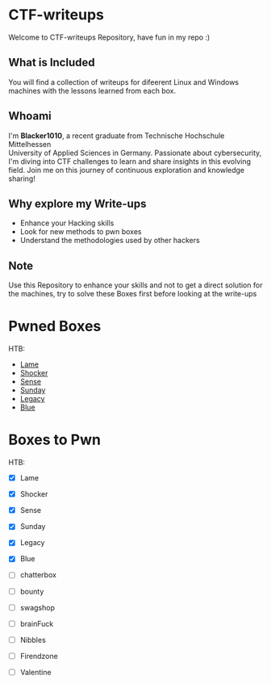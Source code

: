 # CTF-writeups


Welcome to  CTF-writeups Repository, have fun in my repo :)


## What is Included

You will find a collection of writeups for difeerent Linux and Windows machines with the lessons learned from each box.

## Whoami

I'm **Blacker1010**, a recent graduate from Technische Hochschule Mittelhessen  
University of Applied Sciences in Germany. Passionate about cybersecurity, I'm diving into CTF challenges to learn and share insights in this evolving field. Join me on this journey of continuous exploration and knowledge sharing!

## Why explore my Write-ups

- Enhance your Hacking skills
- Look for new methods to pwn boxes
- Understand the methodologies used by other hackers




## Note

Use this Repository to enhance your skills and not to get a direct solution for the machines, try to solve these Boxes first before looking at the write-ups

# Pwned Boxes

HTB: 
- [Lame](HTB/Lame.md)
- [Shocker](HTB/Shocker.md)
- [Sense](HTB/Sense.md)
- [Sunday](HTB/Sunday.md)
- [Legacy](HTB/Legacy.md)
- [Blue](HTB/Blue.md)


# Boxes to Pwn

HTB:

- [x] Lame
- [x] Shocker
- [x] Sense
- [x] Sunday
- [x] Legacy
- [x] Blue
- [ ] chatterbox
- [ ] bounty
- [ ] swagshop
- [ ] brainFuck
- [ ] Nibbles
- [ ] Firendzone
- [ ] Valentine


